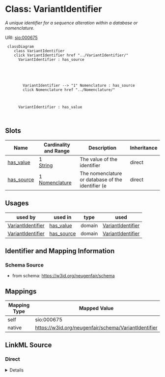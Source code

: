 

# Class: VariantIdentifier 


_A unique identifier for a sequence alteration within a database or nomenclature._





URI: [sio:000675](http://semanticscience.org/resource/SIO_000675)





```mermaid
 classDiagram
    class VariantIdentifier
    click VariantIdentifier href "../VariantIdentifier/"
      VariantIdentifier : has_source
        
          
    
        
        
        VariantIdentifier --> "1" Nomenclature : has_source
        click Nomenclature href "../Nomenclature/"
    

        
      VariantIdentifier : has_value
        
      
```




<!-- no inheritance hierarchy -->


## Slots

| Name | Cardinality and Range | Description | Inheritance |
| ---  | --- | --- | --- |
| [has_value](has_value.md) | 1 <br/> [String](String.md) | The value of the identifier | direct |
| [has_source](has_source.md) | 1 <br/> [Nomenclature](Nomenclature.md) | The nomenclature or database of the identifier (e | direct |





## Usages

| used by | used in | type | used |
| ---  | --- | --- | --- |
| [VariantIdentifier](VariantIdentifier.md) | [has_value](has_value.md) | domain | [VariantIdentifier](VariantIdentifier.md) |
| [VariantIdentifier](VariantIdentifier.md) | [has_source](has_source.md) | domain | [VariantIdentifier](VariantIdentifier.md) |







## Identifier and Mapping Information






### Schema Source


* from schema: https://w3id.org/neugenfair/schema




## Mappings

| Mapping Type | Mapped Value |
| ---  | ---  |
| self | sio:000675 |
| native | https://w3id.org/neugenfair/schema/VariantIdentifier |






## LinkML Source

<!-- TODO: investigate https://stackoverflow.com/questions/37606292/how-to-create-tabbed-code-blocks-in-mkdocs-or-sphinx -->

### Direct

<details>
```yaml
name: VariantIdentifier
description: A unique identifier for a sequence alteration within a database or nomenclature.
from_schema: https://w3id.org/neugenfair/schema
attributes:
  has_value:
    name: has_value
    description: The value of the identifier.
    from_schema: https://w3id.org/neugenfair/schema
    mappings:
    - sio:000300
    domain: VariantIdentifier
    slot_uri: sio:000300
    domain_of:
    - AssemblySequence
    - VariantIdentifier
    range: string
    required: true
  has_source:
    name: has_source
    description: The nomenclature or database of the identifier (e.g. HGVS, dbSNP).
    from_schema: https://w3id.org/neugenfair/schema
    mappings:
    - sio:000253
    domain: VariantIdentifier
    slot_uri: sio:000253
    domain_of:
    - VariantIdentifier
    range: Nomenclature
    required: true
class_uri: sio:000675

```
</details>

### Induced

<details>
```yaml
name: VariantIdentifier
description: A unique identifier for a sequence alteration within a database or nomenclature.
from_schema: https://w3id.org/neugenfair/schema
attributes:
  has_value:
    name: has_value
    description: The value of the identifier.
    from_schema: https://w3id.org/neugenfair/schema
    mappings:
    - sio:000300
    domain: VariantIdentifier
    slot_uri: sio:000300
    alias: has_value
    owner: VariantIdentifier
    domain_of:
    - AssemblySequence
    - VariantIdentifier
    range: string
    required: true
  has_source:
    name: has_source
    description: The nomenclature or database of the identifier (e.g. HGVS, dbSNP).
    from_schema: https://w3id.org/neugenfair/schema
    mappings:
    - sio:000253
    domain: VariantIdentifier
    slot_uri: sio:000253
    alias: has_source
    owner: VariantIdentifier
    domain_of:
    - VariantIdentifier
    range: Nomenclature
    required: true
class_uri: sio:000675

```
</details>